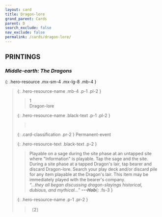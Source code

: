 ```yaml
---
layout: card
title: Dragon-lore
grand_parent: Cards
parent: D
search_exclude: false
nav_exclude: false
permalink: /cards/dragon-lore/
---
```


## PRINTINGS


### _Middle-earth: The Dragons_

{: .hero-resource .mx-sm-4 .mx-lg-8 .mb-4 }
> {: .hero-resource-name .mb-4 .p-1 .pl-2 }
> > <div class="card-mp">1</div>
> > <div class="card-name">Dragon-lore</div>
>
> {: .hero-resource-name .black-text .p-1 .pl-2 }
> > &nbsp;
>
> {: .card-classification .pr-2 }
> Permanent-event
>
> {: .hero-resource-text .black-text .p-2 }
> > Playable on a sage during the site phase at an untapped site where "Information" is playable. Tap the sage and the site. During a site phase at a tapped Dragon's lair, tap bearer and discard Dragon-lore. Search your play deck and/or discard pile for any item playable at the Dragon's lair. This item may be immediately played with the bearer's company.   <br>_“...they all began discussing dragon-slayings historical, dubious, and mythical...”_ ***---&#65279;Hob***{: .fs-3 } 
> 
> {: .hero-resource-name .p-1 .pr-2 }
> > <div class="card-shield"></div>
> > <div class="card-corruption">〔2〕</div>
